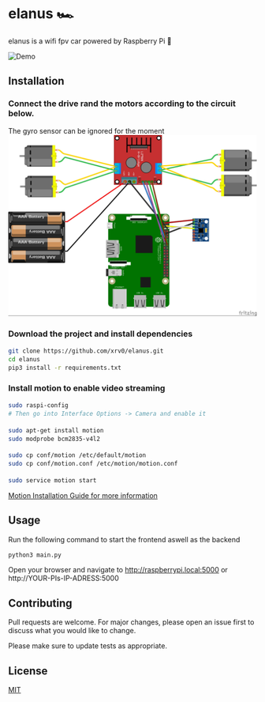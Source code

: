 # elanus 🏎️ 

elanus is a wifi fpv car powered by Raspberry Pi 🍓

![Demo](https://media.giphy.com/media/YmzK15raNoLKbia1jr/giphy.gif)

## Installation

### Connect the drive rand the motors according to the circuit below.
The gyro sensor can be ignored for the moment
![Circuit](https://raw.githubusercontent.com/xrv0/elanus/master/Elanus_circuit.jpg)

### Download the project and install dependencies

```bash
git clone https://github.com/xrv0/elanus.git
cd elanus
pip3 install -r requirements.txt
```

### Install motion to enable video streaming

```bash
sudo raspi-config
# Then go into Interface Options -> Camera and enable it

sudo apt-get install motion
sudo modprobe bcm2835-v4l2

sudo cp conf/motion /etc/default/motion
sudo cp conf/motion.conf /etc/motion/motion.conf

sudo service motion start
```

[Motion Installation Guide for more information](https://motion-project.github.io/motion_config.html#basic_setup_picam)

## Usage

Run the following command to start the frontend aswell as the backend

```bash
python3 main.py
```
Open your browser and navigate to http://raspberrypi.local:5000 or http://YOUR-PIs-IP-ADRESS:5000

## Contributing
Pull requests are welcome. For major changes, please open an issue first to discuss what you would like to change.

Please make sure to update tests as appropriate.

## License
[MIT](https://choosealicense.com/licenses/mit/)

